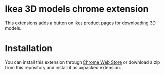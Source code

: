 
# Ikea 3D models chrome extension

This extensions adds a button on ikea product pages for downloading 3D models. 

# Installation

You can install this extension through [Chrome Web Store](https://chrome.google.com/webstore/detail/ikea-3d-models/gmhikfpijbbebcohkhhicicbbpdcheom?hl=es&authuser=0) or download a zip from this repository and install it as unpacked extension.
